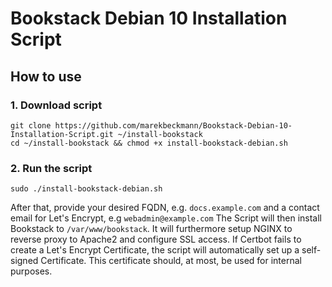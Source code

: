 # Bookstack Debian 10 Installation Script

## How to use

### 1. Download script

```
git clone https://github.com/marekbeckmann/Bookstack-Debian-10-Installation-Script.git ~/install-bookstack
cd ~/install-bookstack && chmod +x install-bookstack-debian.sh
```
### 2. Run the script

```
sudo ./install-bookstack-debian.sh
```

After that, provide your desired FQDN, e.g. `docs.example.com` and a contact email for Let's Encrypt, e.g `webadmin@example.com`
The Script will then install Bookstack to `/var/www/bookstack`. It will furthermore setup NGINX to reverse proxy to Apache2 and configure SSL access. 
If Certbot fails to create a Let's Encrypt Certificate, the script will automatically set up a self-signed Certificate. This certificate should, at most, be used for internal purposes. 





